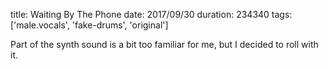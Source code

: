 title: Waiting By The Phone
date: 2017/09/30
duration: 234340
tags: ['male.vocals', 'fake-drums', 'original']

Part of the synth sound is a bit too familiar for me, but I decided to roll with it.
